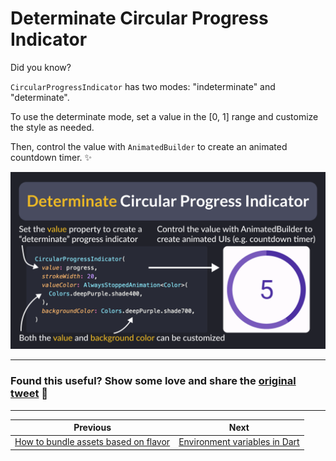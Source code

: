 # Determinate Circular Progress Indicator

Did you know?

`CircularProgressIndicator` has two modes: "indeterminate" and "determinate".

To use the determinate mode, set a value in the [0, 1] range and customize the style as needed.

Then, control the value with `AnimatedBuilder` to create an animated countdown timer. ✨

![](148.png)

---

### Found this useful? Show some love and share the [original tweet](https://twitter.com/biz84/status/1762836485517046142) 🙏

---

| Previous | Next |
| -------- | ---- |
| [How to bundle assets based on flavor](../0147-bundle-assets-based-on-flavor/index.md) | [Environment variables in Dart](../0149-environment-variables/index.md) |

